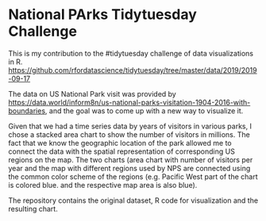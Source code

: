 # National PArks Tidytuesday Challenge
This is my contribution to the #tidytuesday challenge of data visualizations in R. https://github.com/rfordatascience/tidytuesday/tree/master/data/2019/2019-09-17

The data on US National Park visit was provided by https://data.world/inform8n/us-national-parks-visitation-1904-2016-with-boundaries, and the goal was to come up with a new way to visualize it. 

Given that we had a time series data by years of visitors in various parks, I chose a stacked area chart to show the number of visitors in millions. The fact that we know the geographic location of the park allowed me to connect the data with the spatial representation of corresponding US regions on the map. The two charts (area chart with number of visitors per year and the map with different regions used by NPS are connected using the  common color scheme of the regions (e.g. Pacific West part of the chart is colored blue. and the respective map area is also blue).

The repository contains the original dataset, R code for visualization and the resulting chart.

